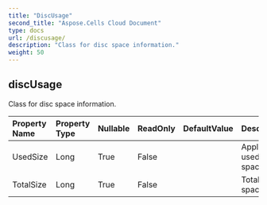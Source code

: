 ```yaml
---
title: "DiscUsage"
second_title: "Aspose.Cells Cloud Document"
type: docs
url: /discusage/
description: "Class for disc space information."
weight: 50
---
```


## **discUsage**

Class for disc space information. 

| Property Name | Property Type | Nullable |  ReadOnly | DefaultValue | Description | 
| :- | :- | :- |:- |  :- | :- |
| UsedSize | Long | True |  False |  | Application used disc space. |  
| TotalSize | Long | True |  False |  | Total disc space. |  

